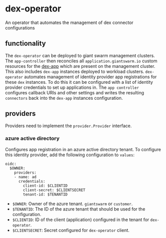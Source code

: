 # dex-operator

An operator that automates the management of dex connector configurations

## functionality

The `dex-operator` can be deployed to giant swarm management clusters.
The `app-controller` then reconciles all `application.giantswarm.io` custom resources for the [dex-app](https://github.com/giantswarm/dex-app) which are present on the management cluster.
This also includes `dex-app` instances deployed to workload clusters.
`dex-operator` automates management of identity provider app registrations for these `dex` instances.
To do this it can be configured with a list of identity provider credentials to set up applications in.
The `app controller` configures callback URIs and other settings and writes the resulting `connectors` back into the `dex-app` instances configuration.

## providers

Providers need to implement the `provider.Provider` interface.

### azure active directory

Configures app registration in an azure active directory tenant.
To configure this identity provider, add the following configuration to `values`:
```
oidc:
  $OWNER:
    providers:
    - name: ad
      credentials:
        client-id: $CLIENTID
        client-secret: $CLIENTSECRET
        tenant-id: $TENANTID
```
- `$OWNER`: Owner of the azure tenant. `giantswarm` or `customer`.
- `$TENANTID`: The ID of the azure tenant that should be used for the configuration.
- `$CLIENTID`: ID of the client (application) configured in the tenant for `dex-operator`.
- `$CLIENTSECRET`: Secret configured for `dex-operator` client.
